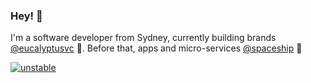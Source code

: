 ### Hey! 👋

I'm a software developer from Sydney, currently building brands [@eucalyptusvc](https://www.eucalyptus.vc) 🐨. Before that, apps and micro-services [@spaceship](https://www.spaceship.com.au) 🚀

[![unstable](http://badges.github.io/stability-badges/dist/unstable.svg)](http://github.com/badges/stability-badges)
